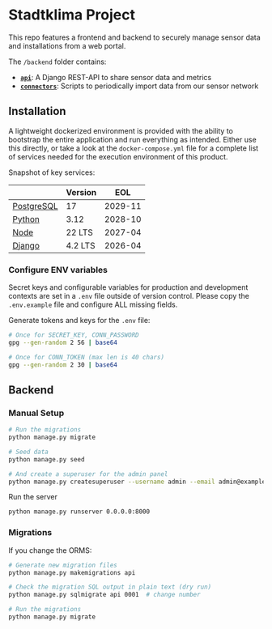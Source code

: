 # Stadtklima Project

This repo features a frontend and backend to securely manage sensor data and installations from a web portal.

The `/backend` folder contains:

- **[`api`](./backend/api)**: A Django REST-API to share sensor data and metrics
- **[`connectors`](./backend/api/management/commands/connect.py)**: Scripts to periodically import data from our sensor network
<!-- - **[`/backend/compute`](./backend/compute)**: Scripts that process raw sensor data into useful metrics -->

## Installation

A lightweight dockerized environment is provided with the ability to bootstrap the entire application and run everything as intended. Either use this directly, or take a look at the `docker-compose.yml` file for a complete list of services needed for the execution environment of this product.

Snapshot of key services:

|                                                   | Version | EOL     |
| ------------------------------------------------- | ------- | ------- |
| [PostgreSQL](https://hub.docker.com/_/postgres)   | 17      | 2029-11 |
| [Python](https://hub.docker.com/_/python)         | 3.12    | 2028-10 |
| [Node](https://hub.docker.com/_/node)             | 22 LTS  | 2027-04 |
| [Django](https://www.djangoproject.com/download/) | 4.2 LTS | 2026-04 |

### Configure ENV variables

Secret keys and configurable variables for production and development contexts are set in a `.env` file outside of version control. Please copy the `.env.example` file and configure ALL missing fields.

Generate tokens and keys for the `.env` file:

```sh
# Once for SECRET_KEY, CONN_PASSWORD
gpg --gen-random 2 56 | base64

# Once for CONN_TOKEN (max len is 40 chars)
gpg --gen-random 2 30 | base64
```

## Backend

### Manual Setup

```sh
# Run the migrations
python manage.py migrate

# Seed data
python manage.py seed

# And create a superuser for the admin panel
python manage.py createsuperuser --username admin --email admin@example.com
```

Run the server

```sh
python manage.py runserver 0.0.0.0:8000
```

<!-- python manage.py flush && python manage.py setup_auth && python manage.py seed -->

### Migrations

If you change the ORMS:

```sh
# Generate new migration files
python manage.py makemigrations api

# Check the migration SQL output in plain text (dry run)
python manage.py sqlmigrate api 0001  # change number

# Run the migrations
python manage.py migrate
```

